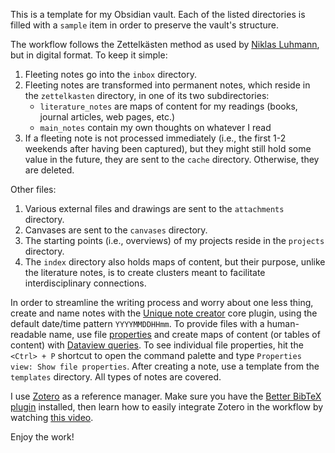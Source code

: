 This is a template for my Obsidian vault. Each of the listed directories is filled with a `sample` item in order to preserve the vault's structure.

The workflow follows the Zettelkästen method as used by [Niklas Luhmann](https://en.wikipedia.org/wiki/Niklas_Luhmann), but in digital format. To keep it simple:
1. Fleeting notes go into the `inbox` directory.
2. Fleeting notes are transformed into permanent notes, which reside in the `zettelkasten` directory, in one of its two subdirectories:
	- `literature_notes` are maps of content for my readings (books, journal articles, web pages, etc.)
	- `main_notes` contain my own thoughts on whatever I read
3. If a fleeting note is not processed immediately (i.e., the first 1-2 weekends after having been captured), but they might still hold some value in the future, they are sent to the `cache` directory. Otherwise, they are deleted.

Other files:
1. Various external files and drawings are sent to the `attachments` directory.
2. Canvases are sent to the `canvases` directory.
3. The starting points (i.e., overviews) of my projects reside in the `projects` directory.
4. The `index` directory also holds maps of content, but their purpose, unlike the literature notes, is to create clusters meant to facilitate interdisciplinary connections.

In order to streamline the writing process and worry about one less thing, create and name notes with the [Unique note creator](https://help.obsidian.md/plugins/unique-note) core plugin, using the default date/time pattern `YYYYMMDDHHmm`. To provide files with a human-readable name, use file [properties](https://help.obsidian.md/properties) and create maps of content (or tables of content) with [Dataview queries](https://blacksmithgu.github.io/obsidian-dataview/queries/structure/). To see individual file properties, hit the `<Ctrl> + P` shortcut to open the command palette and type `Properties view: Show file properties`. After creating a note, use a template from the `templates` directory. All types of notes are covered.

I use [Zotero](https://www.zotero.org/) as a reference manager. Make sure you have the [Better BibTeX plugin](https://retorque.re/zotero-better-bibtex/) installed, then learn how to easily integrate Zotero in the workflow by watching [this video](https://www.youtube.com/watch?v=8yMko1m8XSQ).

Enjoy the work!
